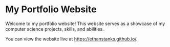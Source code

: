 <h1> My Portfolio Website</h1>
<p>Welcome to my portfolio website! This website serves as a showcase of my computer science projects, skills, and abilities.</p>
<p>You can view the website live at <a href="https://ethanstanks.github.io/">https://ethanstanks.github.io/</a>.</p>
